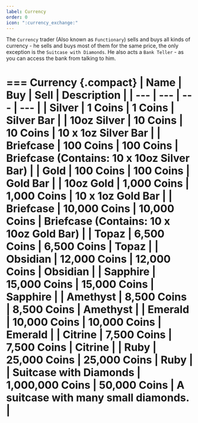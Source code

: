 ```yaml
---
label: Currency
order: 0
icon: ":currency_exchange:"
---
```


The `Currency` trader (Also known as `Functionary`) sells and buys all kinds of currency - he sells and buys most of them for the same price, the only exception is the `Suitcase with Diamonds`.
He also acts a `Bank Teller` - as you can access the bank from talking to him.

=== Currency
{.compact}
| Name | Buy | Sell | Description |
| --- | --- | --- | --- |
| Silver | 1 Coins | 1 Coins | Silver Bar |
| 10oz Silver | 10 Coins | 10 Coins | 10 x 1oz Silver Bar |
| Briefcase | 100 Coins | 100 Coins | Briefcase (Contains: 10 x 10oz Silver Bar) |
| Gold | 100 Coins | 100 Coins | Gold Bar |
| 10oz Gold | 1,000 Coins | 1,000 Coins | 10 x 1oz Gold Bar |
| Briefcase | 10,000 Coins | 10,000 Coins | Briefcase (Contains: 10 x 10oz Gold Bar) |
| Topaz | 6,500 Coins | 6,500 Coins | Topaz |
| Obsidian | 12,000 Coins | 12,000 Coins | Obsidian |
| Sapphire | 15,000 Coins | 15,000 Coins | Sapphire |
| Amethyst | 8,500 Coins | 8,500 Coins | Amethyst |
| Emerald | 10,000 Coins | 10,000 Coins | Emerald |
| Citrine | 7,500 Coins | 7,500 Coins | Citrine |
| Ruby | 25,000 Coins | 25,000 Coins | Ruby |
| Suitcase with Diamonds | 1,000,000 Coins | 50,000 Coins | A suitcase with many small diamonds. |
===